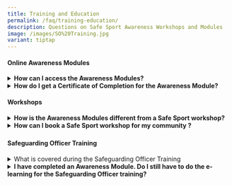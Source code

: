 ```yaml
---
title: Training and Education
permalink: /faq/training-education/
description: Questions on Safe Sport Awareness Workshops and Modules
image: /images/SO%20Training.jpg
variant: tiptap
---
```

<h4>Online Awareness Modules</h4>
<div data-type="detailGroup" class="isomer-accordion isomer-accordion-white">
<details class="isomer-details">
<summary><strong>How can I access the Awareness Modules?</strong>
</summary>
<div data-type="detailsContent" class="isomer-details-content">
<p></p>
<p>Follow the instructions for self-registration <a href="https://www.safesport.sg/training-and-education/awareness-module/" rel="noopener nofollow" target="_blank">on this page</a> to
access the self-directed online module</p>
<p></p>
</div>
</details>
<details class="isomer-details">
<summary><strong>How do I get a Certificate of Completion for the Awareness Module?</strong>
</summary>
<div data-type="detailsContent" class="isomer-details-content">
<p></p>
<p>You are required to achieve a minimum passing grade of 80% in the assessment
to be issued a certificate (auto generated in the e-learning platform).</p>
<p></p>
<p>Remember to download a copy of your certificate for future use.</p>
</div>
</details>
</div>
<p></p>
<h4>Workshops</h4>
<div data-type="detailGroup" class="isomer-accordion isomer-accordion-white">
<details class="isomer-details">
<summary><strong>How is the Awareness Modules different from a Safe Sport workshop?</strong>
</summary>
<div data-type="detailsContent" class="isomer-details-content">
<p></p>
<p>Our workshops are bespoke to your organisational needs. We recommend that
all workshop participants complete the relevant Awareness Module beforehand
to get the most out of our workshops.</p>
<p></p>
</div>
</details>
<details class="isomer-details">
<summary><strong>How can I book a Safe Sport workshop for my community ?</strong>
</summary>
<div data-type="detailsContent" class="isomer-details-content">
<p></p>
<p>You may reach out to us at <a href="mailto:contact@safesport.sg" rel="noopener noreferrer nofollow" target="_blank">contact@safesport.sg</a> and we can discuss
and customise the content to suit your target audience.</p>
<p></p>
</div>
</details>
</div>
<h5></h5>
<h4>Safeguarding Officer Training</h4>
<div data-type="detailGroup" class="isomer-accordion isomer-accordion-white">
<details class="isomer-details">
<summary>What is covered during the Safeguarding Officer Training</summary>
<div data-type="detailsContent" class="isomer-details-content">
<p></p>
<p>The Safeguarding Officer training is in blended learning format. There
are 3 components:</p>
<p></p>
<ul data-tight="true" class="tight">
<li>
<p>online self-directed learning</p>
</li>
<li>
<p>classroom (part 1) virtual engagement by facilitator (1/2 day)</p>
</li>
<li>
<p>classroom (part 2) in-person (1 day)</p>
</li>
</ul>
<p></p>
<p>You will be required to complete the e-learning component and subsequently
attend the classroom training where you will be assessed on your competency.</p>
<p></p>
<p>You can view training dates and sign up <a href="https://www.safesport.sg/case-management/safeguarding-officer/" rel="noopener noreferrer nofollow" target="_blank">[here]</a>.</p>
<p></p>
</div>
</details>
<details class="isomer-details">
<summary><strong> I have completed an Awareness Module. Do I still have to do the e-learning for the Safeguarding Officer training?</strong>
</summary>
<div data-type="detailsContent" class="isomer-details-content">
<p></p>
<p>Yes. The Safeguarding Officer training is a certification course that
goes beyond the Awareness Modules, where you will learn about responding
to disclosures of abuse, reporting processes, psychological first aid and
more. The Awareness Modules will provide a good foundation before moving
to the Safeguarding Officer training.</p>
</div>
</details>
</div>
<h5></h5>
<p></p>
<p></p>